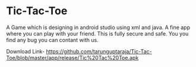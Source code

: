 # Tic-Tac-Toe
A Game which is designing in android studio using xml and java.
A fine app where you can play with your friend. This is fully secure and safe. You you find any bug you can contant with us.

Download Link-
https://github.com/tarunguptaraja/Tic-Tac-Toe/blob/master/app/release/Tic%20Tac%20Toe.apk
